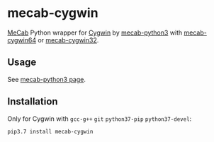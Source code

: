 # mecab-cygwin

[MeCab](https://github.com/taku910/mecab) Python wrapper for [Cygwin](https://cygwin.com/) by [mecab-python3](https://pypi.org/project/mecab-python3/) with [mecab-cygwin64](https://github.com/KoichiYasuoka/mecab-cygwin64) or [mecab-cygwin32](https://github.com/KoichiYasuoka/mecab-cygwin32).

## Usage

See [mecab-python3 page](https://pypi.org/project/mecab-python3/).

## Installation

Only for Cygwin with `gcc-g++` `git` `python37-pip` `python37-devel`:

```sh
pip3.7 install mecab-cygwin
```
